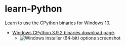 # learn-Python
Learn to use the CPython binaries for Windows 10.

- [Windows CPython 3.9.2 binaries download page](https://www.python.org/downloads/release/python-392/).
  - ![Windows installer (64-bit) options screenshot](image/Windows%20installer%20(64-bit)%20default%20options.png)
